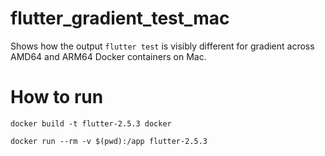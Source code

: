 # flutter_gradient_test_mac

Shows how the output `flutter test` is visibly different for gradient across AMD64 and ARM64 Docker containers on Mac.

# How to run

```
docker build -t flutter-2.5.3 docker

docker run --rm -v $(pwd):/app flutter-2.5.3
```